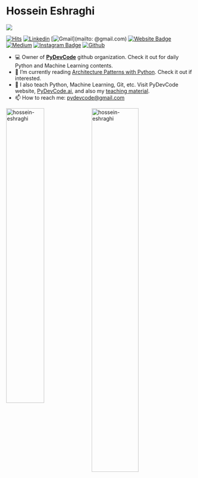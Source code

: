 <h1> Hossein Eshraghi </h1>

<a href="https://www.twitter.com/pydevcode" target="_blank" rel="noreferrer"><img
src="https://img.shields.io/twitter/follow/pydevcode?logo=twitter&style=for-the-badge&color=0891b2&labelColor=1c1917"
/>

<!-- </a> <a href="https://www.github.com/hossein-eshraghi" target="_blank" rel="noreferrer"><img
src="https://img.shields.io/github/followers/hossein-eshraghi?logo=github&style=for-the-badge&color=0891b2&labelColor=1c1917" /></a> -->

[![Hits](https://hits.seeyoufarm.com/api/count/incr/badge.svg?url=https%3A%2F%2Fgithub.com%2Fhossein-eshraghi%2Fhossein-eshraghi&count_bg=%2379C83D&title_bg=%23555555&icon=&icon_color=%23E7E7E7&title=Profile+Views&edge_flat=false)](https://hits.seeyoufarm.com)
[![Linkedin](https://img.shields.io/badge/-LinkedIn-blue?style=flat&logo=Linkedin&logoColor=white)](https://www.linkedin.com/in/hossein-eshraghi/)
[![Gmail](https://img.shields.io/badge/-Gmail-c14438?style=flat&logo=Gmail&logoColor=white)](mailto:
  @gmail.com)
[![Website Badge](https://img.shields.io/badge/-Website-c14438?style=flat&logo=Google-Chrome&logoColor=white&link=https://www..com)](https://www..com)
[![Medium](https://github.com/Rishit-dagli/Rishit-dagli/blob/master/badges/medium.svg)](https://medium.com/@hossein-eshraghi)
[![Instagram Badge](https://img.shields.io/badge/-Instagram-purple?logo=instagram&logoColor=white&link=https://instagram.com/hossein__eshraghi/)](https://www.instagram.com/hossein__eshraghi)
[![Github](https://img.shields.io/github/followers/hossein-eshraghi?label=Follow&style=social)](https://github.com/hossein__eshraghi)

- 💻 Owner of [**PyDevCode**](https://github.com/hossein-eshraghi) github organization. Check it out for daily Python and Machine Learning contents.
- 🤔 I’m currently reading [Architecture Patterns with Python](https://learning.oreilly.com/library/view/architecture-patterns-with/9781492052197/preface01.html). Check it out if interested.
- 🌱 I also teach Python, Machine Learning, Git, etc. Visit PyDevCode website, [PyDevCode.ai](https://www.PyDevCode.ai), and also my [teaching material](https://github.com/pydevcode).
- 📫 How to reach me: pydevcode@gmail.com

<div>
  <img width="45%" align="left" src="https://github-readme-stats.vercel.app/api/top-langs?username=hossein-eshraghi&show_icons=true&locale=en&layout=compact" alt="hossein-eshraghi" />
  <img width="50%"  src="https://github-readme-streak-stats.herokuapp.com/?user=hossein-eshraghi&" alt="hossein-eshraghi" />
</div>

<!----------------------------->
<!-- COMMENTED FOR LATER USE -->
<!----------------------------->

<!-- STATISTICS -->
<!-- [![Anurag's github stats](https://github-readme-stats.vercel.app/api?username=hossein-eshraghi&show_icons=true&count_private=true&include_all_commits=true&theme=dracula)](https://github.com/hossein-eshraghi)
 -->
<!-- MEDIUM & BUY ME A COFFEE -->
<!-- 
[![Stackoverflow](https://github.com/Rishit-dagli/Rishit-dagli/blob/master/badges/stackoverflow.svg)](https://stackoverflow.com/users/11878567/rishit-dagli)
 -->
<!--  [![Buy Me A Coffee](https://img.shields.io/badge/-Buy%20Me%20A%20Coffee-db4c4c?style=flat&logo=buy-me-a-coffee&logoColor=ffffff&link=https://ko-fi.com/hossein-eshraghi)](https://ko-fi.com/hossein-eshraghi) -->
